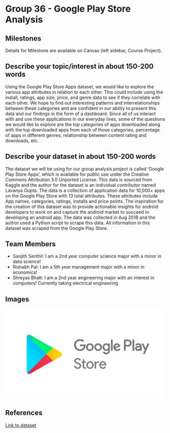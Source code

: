 # Group 36 - Google Play Store Analysis

## Milestones

Details for Milestone are available on Canvas (left sidebar, Course Project).

## Describe your topic/interest in about 150-200 words

Using the Google Play Store Apps dataset, we would like to explore the various app attributes in relation to each other. This could include using the install, ratings, app size, price, and genre data to see if they correlate with each other. We hope to find out interesting patterns and interrelationships between these categories and are confident in our ability to present this data and our findings in the form of a dashboard. Since all of us interact with and use these applications in our everyday lives, some of the questions we would like to explore are the top categories of apps downloaded along with the top downloaded apps from each of those categories, percentage of apps in different genres, relationship between content rating and downloads, etc.

## Describe your dataset in about 150-200 words

The dataset we will be using for our group analysis project is called ‘Google Play Store Apps’, which is available for public use under the Creative Commons Attribution 3.0 Unported License. This data is sourced from Kaggle and the author for the dataset is an individual contributor named Lavanya Gupta. The data is a collection of application data for 10,000+ apps on the Google Play Store with 13 total attributes. These attributes include App names, categories, ratings, installs and price points. The inspiration for the creation of this dataset was to provide actionable insights for android developers to work on and capture the android market to succeed in developing an android app. The data was collected in Aug 2018 and the author used a Python script to scrape this data. All information in this dataset was scraped from the Google Play Store.

## Team Members

- Sanjith Senthil: I am a 2nd year computer science major with a minor in data science!
- Rishabh Pal: I am a 5th year management major with a minor in economics!
- Shreyas Bhatt: I am a 2nd year engineering major with an interest in computers! Currently taking electrical engineering

## Images

![Google Play](images/google_play_store_logo.jpg)

## References

[Link to dataset](https://www.kaggle.com/datasets/lava18/google-play-store-apps)